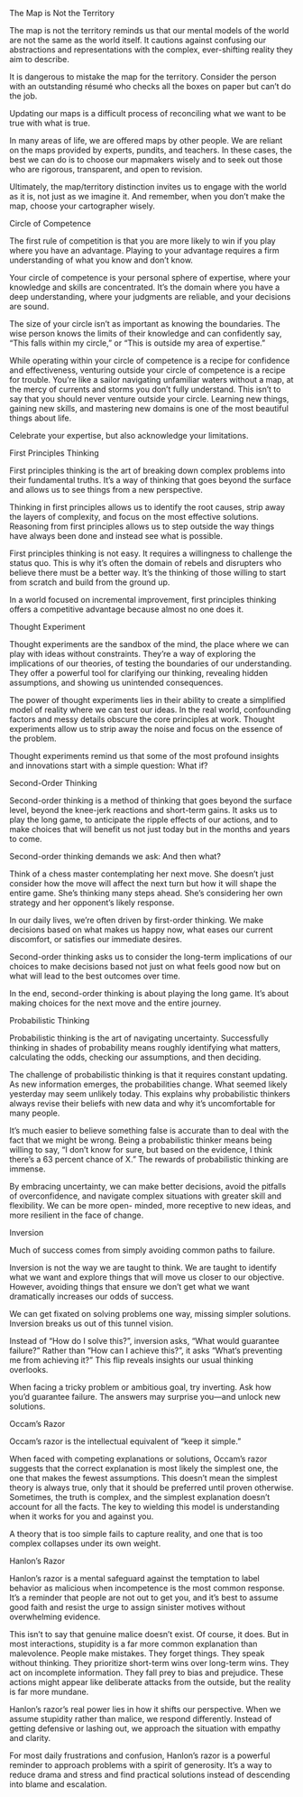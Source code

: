 The Map is Not the Territory

The map is not the territory reminds us that our mental models of the world are not the same as the world itself. It cautions against confusing our abstractions and representations with the complex, ever-­shifting reality they aim to describe.

It is dangerous to mistake the map for the territory. Consider the person with an outstanding résumé who checks all the boxes on paper but can’t do the job.

Updating our maps is a difficult process of reconciling what we want to be true with what is true.

In many areas of life, we are offered maps by other people. We are reliant on the maps provided by experts, pundits, and teachers. In these cases, the best we can do is to choose our mapmakers wisely and to seek out those who are rigorous, transparent, and open to revision.

Ultimately, the map/territory distinction invites us to engage with the world as it is, not just as we imagine it. And remember, when you don’t make the map, choose your cartographer wisely.

Circle of Competence

The first rule of competition is that you are more likely to win if you play where you have an advantage. Playing to your advantage requires a firm understanding of what you know and don’t know.

Your circle of competence is your personal sphere of expertise, where your knowledge and skills are concentrated. It’s the domain where you have a deep understanding, where your judgments are reliable, and your decisions are sound. 

The size of your circle isn’t as important as knowing the boundaries. The wise person knows the limits of their knowledge and can confidently say, “This falls within my circle,” or “This is outside my area of expertise.” 

While operating within your circle of competence is a recipe for confidence and effectiveness, venturing outside your circle of competence is a recipe for trouble. You’re like a sailor navigating unfamiliar waters without a map, at the mercy of currents and storms you don’t fully understand. This isn’t to say that you should never venture outside your circle. Learning new things, gaining new skills, and mastering new domains is one of the most beautiful things about life. 

Celebrate your expertise, but also acknowledge your limitations.

First Principles Thinking

First principles thinking is the art of breaking down complex problems into their fundamental truths. It’s a way of thinking that goes beyond the surface and allows us to see things from a new perspective.

Thinking in first principles allows us to identify the root causes, strip away the layers of complexity, and focus on the most effective solutions. Reasoning from first principles allows us to step outside the way things have always been done and instead see what is possible.

First principles thinking is not easy. It requires a willingness to challenge the status quo. This is why it’s often the domain of rebels and disrupters who believe there must be a better way. It’s the thinking of those willing to start from scratch and build from the ground up.

In a world focused on incremental improvement, first principles thinking offers a competitive advantage because almost no one does it.

Thought Experiment

Thought experiments are the sandbox of the mind, the place where we can play with ideas without constraints. They’re a way of exploring the implications of our theories, of testing the boundaries of our understanding. They offer a powerful tool for clarifying our thinking, revealing hidden assumptions, and showing us unintended consequences.

The power of thought experiments lies in their ability to create a simplified model of reality where we can test our ideas. In the real world, confounding factors and messy details obscure the core principles at work. Thought experiments allow us to strip away the noise and focus on the essence of the problem.

Thought experiments remind us that some of the most profound insights and innovations start with a simple question: What if?

Second-Order Thinking

Second-­order thinking is a method of thinking that goes beyond the surface level, beyond the knee-­jerk reactions and short-­term gains. It asks us to play the long game, to anticipate the ripple effects of our actions, and to make choices that will benefit us not just today but in the months and years to come.

Second-order thinking demands we ask: And then what?

Think of a chess master contemplating her next move. She doesn’t just consider how the move will affect the next turn but how it will shape the entire game. She’s thinking many steps ahead. She’s considering her own strategy and her opponent’s likely response.

In our daily lives, we’re often driven by first-­order thinking. We make decisions based on what makes us happy now, what eases our current discomfort, or satisfies our immediate desires.

Second-­order thinking asks us to consider the long-­term implications of our choices to make decisions based not just on what feels good now but on what will lead to the best outcomes over time.

In the end, second-­order thinking is about playing the long game. It’s about making choices for the next move and the entire journey.

Probabilistic Thinking

Probabilistic thinking is the art of navigating uncertainty. Successfully thinking in shades of probability means roughly identifying what matters, calculating the odds, checking our assumptions, and then deciding.

The challenge of probabilistic thinking is that it requires constant updating. As new information emerges, the probabilities change. What seemed likely yesterday may seem unlikely today. This explains why probabilistic thinkers always revise their beliefs with new data and why it’s uncomfortable for many people.

It’s much easier to believe something false is accurate than to deal with the fact that we might be wrong. Being a probabilistic thinker means being willing to say, “I don’t know for sure, but based on the evidence, I think there’s a 63 percent chance of X.” The rewards of probabilistic thinking are immense.

By embracing uncertainty, we can make better decisions, avoid the pitfalls of overconfidence, and navigate complex situations with greater skill and flexibility. We can be more open-­ minded, more receptive to new ideas, and more resilient in the face of change.

Inversion

Much of success comes from simply avoiding common paths to failure.

Inversion is not the way we are taught to think. We are taught to identify what we want and explore things that will move us closer to our objective. However, avoiding things that ensure we don’t get what we want dramatically increases our odds of success.

We can get fixated on solving problems one way, missing simpler solutions. Inversion breaks us out of this tunnel vision.

Instead of “How do I solve this?”, inversion asks, “What would guarantee failure?” Rather than “How can I achieve this?”, it asks “What’s preventing me from achieving it?” This flip reveals insights our usual thinking overlooks.

When facing a tricky problem or ambitious goal, try inverting. Ask how you’d guarantee failure. The answers may surprise you—and unlock new solutions.

Occam’s Razor

Occam’s razor is the intellectual equivalent of “keep it simple.”

When faced with competing explanations or solutions, Occam’s razor suggests that the correct explanation is most likely the simplest one, the one that makes the fewest assumptions. This doesn’t mean the simplest theory is always true, only that it should be preferred until proven otherwise. Sometimes, the truth is complex, and the simplest explanation doesn’t account for all the facts. The key to wielding this model is understanding when it works for you and against you.

A theory that is too simple fails to capture reality, and one that is too complex collapses under its own weight.

Hanlon’s Razor

Hanlon’s razor is a mental safeguard against the temptation to label behavior as malicious when incompetence is the most common response. It’s a reminder that people are not out to get you, and it’s best to assume good faith and resist the urge to assign sinister motives without overwhelming evidence.

This isn’t to say that genuine malice doesn’t exist. Of course, it does. But in most interactions, stupidity is a far more common explanation than malevolence. People make mistakes. They forget things. They speak without thinking. They prioritize short-­term wins over long-term wins. They act on incomplete information. They fall prey to bias and prejudice. These actions might appear like deliberate attacks from the outside, but the reality is far more mundane.

Hanlon’s razor’s real power lies in how it shifts our perspective. When we assume stupidity rather than malice, we respond differently. Instead of getting defensive or lashing out, we approach the situation with empathy and clarity.

For most daily frustrations and confusion, Hanlon’s razor is a powerful reminder to approach problems with a spirit of generosity. It’s a way to reduce drama and stress and find practical solutions instead of descending into blame and escalation.